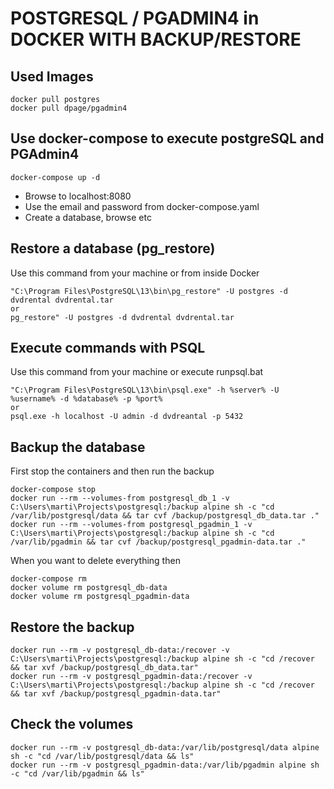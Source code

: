# POSTGRESQL / PGADMIN4 in DOCKER WITH BACKUP/RESTORE

## Used Images
```
docker pull postgres
docker pull dpage/pgadmin4
```

## Use docker-compose to execute postgreSQL and PGAdmin4

```
docker-compose up -d
```

- Browse to localhost:8080
- Use the email and password from docker-compose.yaml
- Create a database, browse etc

## Restore a database (pg_restore)

Use this command from your machine or from inside Docker

```
"C:\Program Files\PostgreSQL\13\bin\pg_restore" -U postgres -d dvdrental dvdrental.tar
or
pg_restore" -U postgres -d dvdrental dvdrental.tar
```

## Execute commands with PSQL

Use this command from your machine or execute runpsql.bat

```
"C:\Program Files\PostgreSQL\13\bin\psql.exe" -h %server% -U %username% -d %database% -p %port%
or
psql.exe -h localhost -U admin -d dvdreantal -p 5432
```

## Backup the database 

First stop the containers and then run the backup

```
docker-compose stop
docker run --rm --volumes-from postgresql_db_1 -v C:\Users\marti\Projects\postgresql:/backup alpine sh -c "cd /var/lib/postgresql/data && tar cvf /backup/postgresql_db_data.tar ."
docker run --rm --volumes-from postgresql_pgadmin_1 -v C:\Users\marti\Projects\postgresql:/backup alpine sh -c "cd /var/lib/pgadmin && tar cvf /backup/postgresql_pgadmin-data.tar ."
```

When you want to delete everything then  

```
docker-compose rm
docker volume rm postgresql_db-data
docker volume rm postgresql_pgadmin-data
```

## Restore the backup

```
docker run --rm -v postgresql_db-data:/recover -v C:\Users\marti\Projects\postgresql:/backup alpine sh -c "cd /recover && tar xvf /backup/postgresql_db_data.tar"
docker run --rm -v postgresql_pgadmin-data:/recover -v C:\Users\marti\Projects\postgresql:/backup alpine sh -c "cd /recover && tar xvf /backup/postgresql_pgadmin-data.tar"
```

## Check the volumes

```
docker run --rm -v postgresql_db-data:/var/lib/postgresql/data alpine sh -c "cd /var/lib/postgresql/data && ls"
docker run --rm -v postgresql_pgadmin-data:/var/lib/pgadmin alpine sh -c "cd /var/lib/pgadmin && ls"
```
